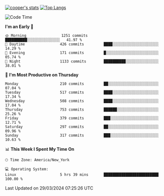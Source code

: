 [![cooper's stats](https://github-readme-stats-dwoluvhms-coopjz.vercel.app/api?username=coopjz&count_private=true)](https://github.com/coopjz/github-readme-stats)
[![Top Langs](https://github-readme-stats-dwoluvhms-coopjz.vercel.app/api/top-langs/?username=coopjz&count_private=true&langs_count=8&layout=compact)](https://github.com/coopjz/github-readme-stats)
<!--START_SECTION:waka-->
![Code Time](http://img.shields.io/badge/Code%20Time-7%20hrs%2037%20mins-blue)

**I'm an Early 🐤** 

```text
🌞 Morning                1251 commits        ██████████░░░░░░░░░░░░░░░   41.97 % 
🌆 Daytime                426 commits         ████░░░░░░░░░░░░░░░░░░░░░   14.29 % 
🌃 Evening                171 commits         █░░░░░░░░░░░░░░░░░░░░░░░░   05.74 % 
🌙 Night                  1133 commits        ██████████░░░░░░░░░░░░░░░   38.01 % 
```
📅 **I'm Most Productive on Thursday** 

```text
Monday                   210 commits         ██░░░░░░░░░░░░░░░░░░░░░░░   07.04 % 
Tuesday                  517 commits         ████░░░░░░░░░░░░░░░░░░░░░   17.34 % 
Wednesday                508 commits         ████░░░░░░░░░░░░░░░░░░░░░   17.04 % 
Thursday                 753 commits         ██████░░░░░░░░░░░░░░░░░░░   25.26 % 
Friday                   379 commits         ███░░░░░░░░░░░░░░░░░░░░░░   12.71 % 
Saturday                 297 commits         ██░░░░░░░░░░░░░░░░░░░░░░░   09.96 % 
Sunday                   317 commits         ███░░░░░░░░░░░░░░░░░░░░░░   10.63 % 
```


📊 **This Week I Spent My Time On** 

```text
🕑︎ Time Zone: America/New_York

💻 Operating System: 
Linux                    5 hrs 39 mins       █████████████████████████   100.00 % 
```


 Last Updated on 29/03/2024 07:25:26 UTC
<!--END_SECTION:waka-->
